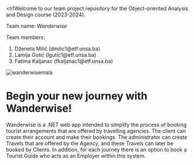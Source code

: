 <h1Welcome to our team project repository for the Object-oriented Analysis and Design course (2023-2024).</h1>

Team name: <i>Wanderwise</i>

Team members:
<ol>
  <li>Dženeta Milić (dmilic1@etf.unsa.ba) </li>
  <li>Lamija Gutić (lgutic1@etf.unsa.ba) </li>
  <li>Fatima Kaljanac (fkaljanac1@etf.unsa.ba) </li>
</ol>

![wanderwisemala](https://github.com/OOAD-2023-2024/Wanderwise/assets/95690215/9f819951-a15e-4383-9473-056c5117509c)

<h1>Begin your new journey with Wanderwise! </i> </h1>

Wanderwise is a .NET web app intended to simplify the process of booking tourist arrangements that are offered by travelling agencies. The client can create their account and make their bookings. The administrator can create Travels that are offered by the Agency, and these Travels can later be booked by Clients. In addition, for each journey there is an option to book a Tourist Guide who acts as an Employer within this system.
